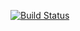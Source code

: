 [![Build Status](https://travis-ci.org/GolubkovArtem/lab06.svg?branch=master)](https://travis-ci.org/GolubkovArtem/lab06)
 
